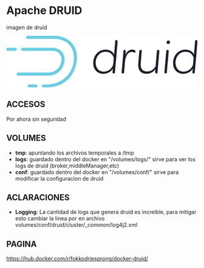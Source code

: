 # Apache DRUID

imagen de druid

![alt text](img/druid.jpeg)

## ACCESOS

Por ahora sin seguridad


## VOLUMES

* **tmp**: apuntando los archivos temporales a /tmp
* **logs**: guardado dentro del docker en "/volumes/logs/" sirve para ver los logs de druid (broker,middleManager,etc)
* **conf**: guardado dentro del docker en "/volumes/conf/" sirve para modificar la configuracion de druid

## ACLARACIONES

* **Logging**: La cantidad de logs que genera druid es increible, para mitigar esto cambiar la linea <Root level="info"> por <Root level="error"> en archivo volumes/conf/druid/cluster/_common/log4j2.xml

## PAGINA

https://hub.docker.com/r/fokkodriesprong/docker-druid/
